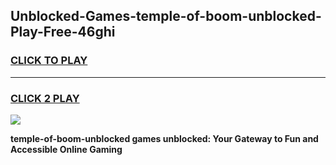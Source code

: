 
## Unblocked-Games-temple-of-boom-unblocked-Play-Free-46ghi
<h3>
<a href="https://premium76.site?title=temple-of-boom-unblocked&ref=18A1">CLICK TO PLAY</a></h3>
<hr>

<h3>
<a href="https://premium76.site?title=temple-of-boom-unblocked&ref=18A1">CLICK 2 PLAY</a>
  
</h3>

<a href="https://premium76.site?title=temple-of-boom-unblocked&ref=18A1"><img src="https://clearcache.store/games.png"></a>


**temple-of-boom-unblocked games unblocked: Your Gateway to Fun and Accessible Online Gaming**
